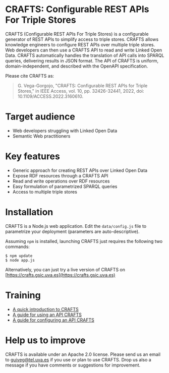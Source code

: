 CRAFTS: Configurable REST APIs For Triple Stores
==========
CRAFTS (Configurable REST APIs For Triple Stores) is a configurable generator of REST APIs to simplify access to triple stores.
CRAFTS allows knowledge engineers to configure REST APIs over multiple triple stores. 
Web developers can then use a CRAFTS API to read and write Linked Open Data. 
CRAFTS automatically handles the translation of API calls into SPARQL queries, delivering results in JSON format. 
The API of CRAFTS is uniform, domain-independent, and described with the OpenAPI specification. 


Please cite CRAFTS as:

> G. Vega-Gorgojo, "CRAFTS: Configurable REST APIs for Triple Stores," in IEEE Access, vol. 10, pp. 32426-32441, 2022, doi: 10.1109/ACCESS.2022.3160610.

Target audience
==========
* Web developers struggling with Linked Open Data
* Semantic Web practitioners


Key features
==========
* Generic approach for creating REST APIs over Linked Open Data
* Expose RDF resources through a CRAFTS API
* Read and write operations over RDF resources
* Easy formulation of parametrized SPARQL queries
* Access to multiple triple stores


Installation
==========
CRAFTS is a Node.js web application. Edit the `data/config.js` file to parametrize your deployment (parameters are auto-descriptive).

Assuming `npm` is installed, launching CRAFTS just requires the following two commands:

```console
$ npm update
$ node app.js
```

Alternatively, you can just try a live version of CRAFTS on [https://crafts.gsic.uva.es](https://crafts.gsic.uva.es)


Training
==========
* [A quick introduction to CRAFTS](https://crafts.gsic.uva.es/CRAFTSslides.pdf)
* [A guide for using an API CRAFTS](https://crafts.gsic.uva.es/CRAFTSaccess101.pdf)
* [A guide for configuring an API CRAFTS](https://crafts.gsic.uva.es/CRAFTSconfig101.html)


Help us to improve
==========
CRAFTS is available under an Apache 2.0 license. Please send us an email to [guiveg@tel.uva.es](mailto:guiveg@tel.uva.es) if you use or plan to use CRAFTS. Drop us also a message if you have comments or suggestions for improvement.
